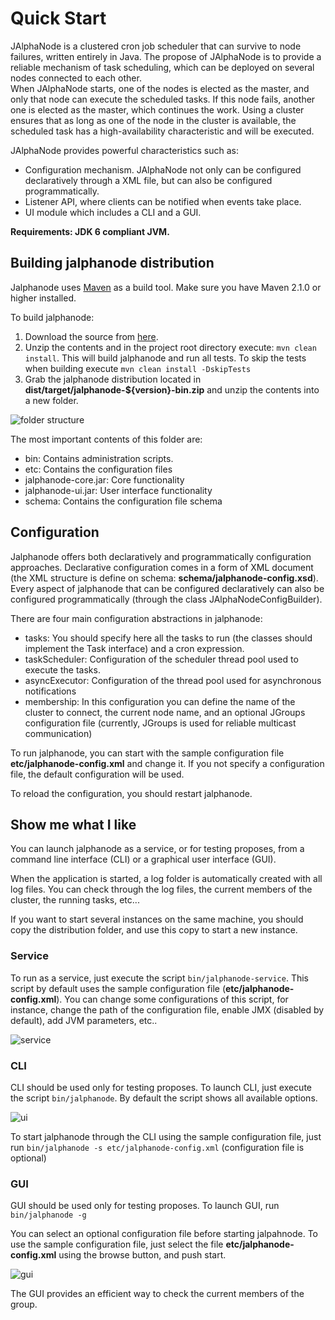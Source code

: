 # Quick Start

JAlphaNode is a clustered cron job scheduler that can survive to node failures, written entirely in Java. The propose of JAlphaNode is to provide a reliable mechanism of task scheduling, which can be deployed on several nodes connected to each other.  
When JAlphaNode starts, one of the nodes is elected as the master, and only that node can execute the scheduled tasks. If this node fails, another one is elected as the master, which continues the work. Using a cluster ensures that as long as one of the node in the cluster is available, the scheduled task has a high-availability characteristic and will be executed.

JAlphaNode provides powerful characteristics such as:

 - Configuration mechanism. JAlphaNode not only can be configured declaratively through a XML file, but can also be configured programmatically.
 - Listener API, where clients can be notified when events take place.
 - UI module which includes a CLI and a GUI.

**Requirements: JDK 6 compliant JVM.**

## Building jalphanode distribution

Jalphanode uses [Maven](http://maven.apache.org/) as a build tool. Make sure you have Maven 2.1.0 or higher installed.

To build jalphanode:

1. Download the source from [here](https://github.com/ribeirux/jalphanode/archive/master.zip).  
2. Unzip the contents and in the project root directory execute: `mvn clean install`. This will build jalphanode and run all tests. To skip the tests when building execute `mvn clean install -DskipTests`
3. Grab the jalphanode distribution located in **dist/target/jalphanode-${version}-bin.zip** and unzip the contents into a new folder.

![folder structure](https://raw.github.com/wiki/ribeirux/jalphanode/img/folder-structure.png)

The most important contents of this folder are:
* bin: Contains administration scripts.
* etc: Contains the configuration files
* jalphanode-core.jar: Core functionality
* jalphanode-ui.jar: User interface functionality
* schema: Contains the configuration file schema

## Configuration

Jalphanode offers both declaratively and programmatically configuration approaches. Declarative configuration comes in a form of XML document (the XML structure is define on schema: **schema/jalphanode-config.xsd**). Every aspect of jalphanode that can be configured declaratively can also be configured programmatically (through the class JAlphaNodeConfigBuilder).

There are four main configuration abstractions in jalphanode:
* tasks: You should specify here all the tasks to run (the classes should implement the Task interface) and a cron expression.
* taskScheduler: Configuration of the scheduler thread pool used to execute the tasks.
* asyncExecutor: Configuration of the thread pool used for asynchronous notifications
* membership: In this configuration you can define the name of the cluster to connect, the current node name, and an optional JGroups configuration file (currently, JGroups is used for reliable multicast communication)

To run jalphanode, you can start with the sample configuration file **etc/jalphanode-config.xml** and change it. If you not specify a configuration file, the default configuration will be used.

To reload the configuration, you should restart jalphanode.

## Show me what I like

You can launch jalphanode as a service, or for testing proposes, from a command line interface (CLI) or a graphical user interface (GUI).

When the application is started, a log folder is automatically created with all log files. You can check through the log files, the current members of the cluster, the running tasks, etc...

If you want to start several instances on the same machine, you should copy the distribution folder, and use this copy to start a new instance.

### Service

To run as a service, just execute the script `bin/jalphanode-service`. This script by default uses the sample configuration file (**etc/jalphanode-config.xml**). You can change some configurations of this script, for instance, change the path of the configuration file, enable JMX (disabled by default), add JVM parameters, etc..

![service](https://raw.github.com/wiki/ribeirux/jalphanode/img/service.png)

### CLI

CLI should be used only for testing proposes. To launch CLI, just execute the script `bin/jalphanode`. By default the script shows all available options.

![ui](https://raw.github.com/wiki/ribeirux/jalphanode/img/ui.png)

To start jalphanode through the CLI using the sample configuration file, just run `bin/jalphanode -s etc/jalphanode-config.xml` (configuration file is optional)

### GUI

GUI should be used only for testing proposes. To launch GUI, run `bin/jalphanode -g`

You can select an optional configuration file before starting jalpahnode. To use the sample configuration file, just select the file **etc/jalphanode-config.xml** using the browse button, and push start.

![gui](https://raw.github.com/wiki/ribeirux/jalphanode/img/gui.png)

The GUI provides an efficient way to check the current members of the group.
